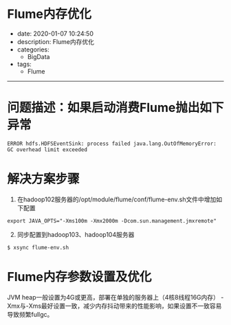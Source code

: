 #   Flume内存优化
+ date: 2020-01-07 10:24:50
+ description: Flume内存优化
+ categories:
  - BigData
+ tags:
  - Flume
---
#   问题描述：如果启动消费Flume抛出如下异常
```
ERROR hdfs.HDFSEventSink: process failed java.lang.OutOfMemoryError: GC overhead limit exceeded
```

#   解决方案步骤
1.  在hadoop102服务器的/opt/module/flume/conf/flume-env.sh文件中增加如下配置
```
export JAVA_OPTS="-Xms100m -Xmx2000m -Dcom.sun.management.jmxremote"
```

2.  同步配置到hadoop103、hadoop104服务器
```
$ xsync flume-env.sh
```

#   Flume内存参数设置及优化
JVM heap一般设置为4G或更高，部署在单独的服务器上（4核8线程16G内存）
-Xmx与-Xms最好设置一致，减少内存抖动带来的性能影响，如果设置不一致容易导致频繁fullgc。

